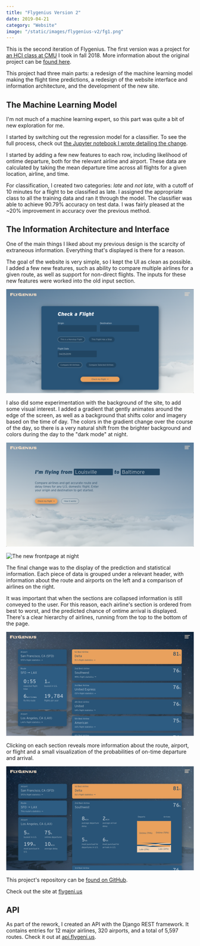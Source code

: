 ```yaml
---
title: "Flygenius Version 2"
date: 2019-04-21
category: "Website"
image: "/static/images/flygenius-v2/fg1.png"
---
```


This is the second iteration of Flygenius. The first version was a project for [an HCI class at CMU](http://humanaiclass.org) I took in fall 2018. More information about the original project can be [found here](https://archive.christianbroms.com/project/flygenius-v1).

This project had three main parts: a redesign of the machine learning model making the flight time predictions, a redesign of the website interface and information architecture, and the development of the new site.

## The Machine Learning Model

I'm not much of a machine learning expert, so this part was quite a bit of new exploration for me.

I started by switching out the regression model for a classifier. To see the full process, check out [the Jupyter notebook I wrote detailing the change](https://github.com/CBR0MS/flight-time-model-data/blob/master/visualization/v2/v2Modeling.md).

I started by adding a few new features to each row, including likelihood of ontime departure, both for the relevant airline and airport. These data are calculated by taking the mean departure time across all flights for a given location, airline, and time.

For classification, I created two categories: _late_ and _not late_, with a cutoff of 10 minutes for a flight to be classified as late. I assigned the appropriate class to all the training data and ran it through the model. The classifier was able to achieve 90.79% accuracy on test data. I was fairly pleased at the \~20% improvement in accuracy over the previous method.

## The Information Architecture and Interface

One of the main things I liked about my previous design is the scarcity of extraneous information. Everything that's displayed is there for a reason.

The goal of the website is very simple, so I kept the UI as clean as possible. I added a few new features, such as ability to compare multiple airlines for a given route, as well as support for non-direct flights. The inputs for these new features were worked into the old input section.

![](/static/images/flygenius-v2/fg4.png "Revised information input UI")

I also did some experimentation with the background of the site, to add some visual interest. I added a gradient that gently animates around the edge of the screen, as well as a background that shifts color and imagery based on the time of day. The colors in the gradient change over the course of the day, so there is a very natural shift from the brighter background and colors during the day to the "dark mode" at night.

![](/static/images/flygenius-v2/fg1.png "The new frontpage during the day")

![](/static/images/flygenius-v2/fg5.png "The new frontpage at night")

The final change was to the display of the prediction and statistical information. Each piece of data is grouped under a relevant header, with information about the route and airports on the left and a comparison of airlines on the right.

It was important that when the sections are collapsed information is still conveyed to the user. For this reason, each airline's section is ordered from best to worst, and the predicted chance of ontime arrival is displayed. There's a clear hierarchy of airlines, running from the top to the bottom of the page.

![](/static/images/flygenius-v2/fg2.png "Closed panels")

Clicking on each section reveals more information about the route, airport, or flight and a small visualization of the probabilities of on-time departure and arrival.

![](/static/images/flygenius-v2/fg6.png "Open panels")

This project's repository can be [found on GitHub](https://github.com/CBR0MS/flight-time-model).

Check out the site at [flygeni.us](https://flygeni.us)

## API

As part of the rework, I created an API with the Django REST framework. It contains entries for 12 major airlines, 320 airports, and a total of 5,597 routes. Check it out at [api.flygeni.us](https://api.flygeni.us/docs).
